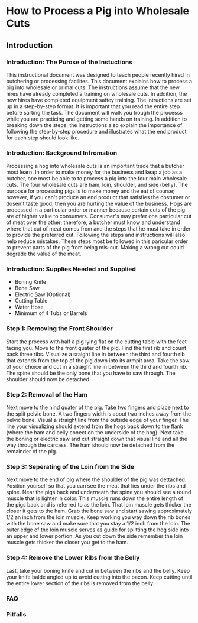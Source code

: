  # How to Process a Pig into Wholesale Cuts

## Introduction

### Introduction: The Purose of the Instuctions

This instructional document was designed to teach people recently hired in butchering or processing facilites. This document explains how to process a pig into wholesale or primal cuts. The instructions assume that the new hires have already completed a training on wholesale cuts. In addition, the new hires have completed equipment saftey training. The intructions are set up in a step-by-step format. It is important that you read the entire step before sarting the task. The document will walk you trough the processs while you are practicing and getting some hands on training. In addition to breaking down the steps, the instructions also explain the importance of following the step-by-step procedure and illustrates what the end product for each step should look like.

### Introduction: Background Infromation

Processing a hog into wholesale cuts is an important trade that a butcher most learn. In order to make money for the business and keap a job as a butcher, one most be able to to process a pig into the four main wholesale cuts. The four wholesale cuts are ham, loin, shoulder, and side (belly). The purpose for processing pigs is to make money and the eat of course; however, if you can't produce an end product that satisfies the costumer or dosen't taste good, then you are hurting the value of the business. Hogs are processed in a particular order or manner because certain cuts of the pig are of higher value to consumers. Consumer's may prefer one particular cut of meat over the other; therefore, a butcher must know and understand where that cut of meat comes from and the steps that he must take in order to provide the preferred cut. Following the steps and instructions will also help reduce mistakes. These steps most be followed in this paricular order to prevent parts of the pig from being mis-cut. Making a wrong cut could degrade the value of the meat.

### Introduction: Supplies Needed and Supplied

- Boning Knife
- Bone Saw
- Electric Saw (Optional)
- Cutting Table
- Water Hose
- Minimum of 4 Tubs or Barrels

### Step 1: Removing the Front Shoulder

Start the process with half a pig lying flat on the cutting table with the feet facing you. Move to the front quater of the pig. Find the first rib and count back three ribs. Visualize a sraight line in between the third and fourth rib that extends from the top of the pig down into its armpit area. Take the saw of your choice and cut in a straight line in between the third and fourth rib. The spine should be the only bone that you have to saw through. The shoulder should now be detached.

### Step 2: Removal of the Ham

Next move to the hind quater of the pig. Take two fingers and place next to the split pelvic bone. A two fingers width is about two inches away from the pelvic bone. Visual a straight line from the outside edge of your finger. The line your visualizing should extend from the hogs back down to the flank (where the ham and belly conect on the underside of the hog). Next take the boning or electric saw and cut straight down that visual line and all the way through the carcass. The ham should now be detached from the remainder of the pig.

### Step 3: Seperating of the Loin from the Side

Next move to the end of pig where the shoulder of the pig was dettached. Position yourself so that you can see the meat that lies under the ribs and spine. Near the pigs back and underneath the spine you should see a round muscle that is lighter in color. This muscle runs down the entire length of the pigs back and is referred to as the loin. That loin muscle gets thicker the closer it gets to the ham. Grab the bone saw and start sawing approximately 1/2 an inch from the loin muscle. Keep working you way down the rib bones with the bone saw and make sure that you stay a 1/2 inch from the loin. The outer edge of the loin muscle serves as guide for splitting the hog side into an upper and lower portion. As you cut down the side remember the loin muscle gets thicker the closer you get to the ham.

### Step 4: Remove the Lower Ribs from the Belly

Last, take your boning knife and cut in between the ribs and the belly. Keep your knife balde angled up to avoid cutting into the bacon. Keep cutting until the entire lower section of the ribs is removed from the belly.

### FAQ

### Pitfalls







